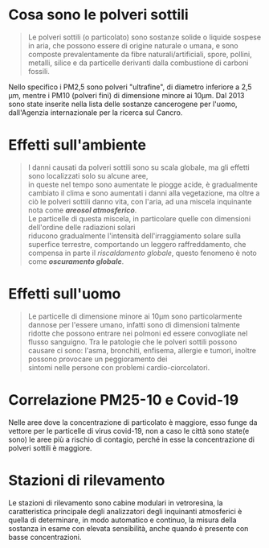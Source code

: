 # Cosa sono le polveri sottili
 > Le polveri sottili (o particolato) sono sostanze solide o liquide sospese in aria,
 > che possono essere di origine naturale o umana, e sono composte prevalentamente da 
 > fibre naturali/artificiali, spore, pollini, metalli, silice e da particelle derivanti
 > dalla combustione di carboni fossili.
 
Nello specifico i PM2,5 sono polveri "ultrafine", di diametro inferiore a 2,5 µm, mentre
i PM10 (polveri fini) di dimensione minore ai 10µm. Dal 2013 sono state inserite nella lista 
delle sostanze cancerogene per l'uomo, dall'Agenzia internazionale per la ricerca sul Cancro. 
 
 # Effetti sull'ambiente
 
 > I danni causati da polveri sottili sono su scala globale, ma gli effetti sono localizzati solo su alcune aree, <br>
 > in queste nel tempo sono aumentate le piogge acide, è gradualmente cambiato il clima e sono aumentati i danni alla
 > vegetazione, ma oltre a ciò le polveri sottili danno vita, con l'aria, ad una miscela inquinante nota come ***areosol atmosferico***. <br>
 > Le particelle di questa miscela, in particolare quelle con dimensioni dell'ordine delle radiazioni solari <br>
 > riducono gradualmente l'intensità dell'irraggiamento solare sulla superfice terrestre, comportando un leggero
 > raffreddamento, che compensa in parte il *riscaldamento globale*, questo fenomeno è noto come ***oscuramento globale***.
 
 # Effetti sull'uomo
 > Le particelle di dimensione minore ai 10µm sono particolarmente dannose per l'essere umano, infatti sono di dimensioni talmente
 > ridotte che possono entrare nei polmoni ed essere convogliate nel flusso sanguigno. Tra le patologie che le polveri sottili
 > possono causare ci sono: l'asma, bronchiti, enfisema, allergie e tumori, inoltre possono provocare un peggioramento dei  
 > sintomi nelle persone con problemi cardio-ciorcolatori. 
 
 # Correlazione PM25-10 e Covid-19
Nelle aree dove la concentrazione di particolato è maggiore, esso funge da vettore per le particelle di virus covid-19, non a caso
le città sono state(e sono) le aree più a rischio di contagio, perché in esse la concentrazione di polveri sottili è maggiore.

# Stazioni di rilevamento
Le stazioni di rilevamento sono cabine modulari in vetroresina, la caratteristica principale degli analizzatori degli inquinanti atmosferici è quella di determinare, in modo automatico e continuo, la misura della sostanza in esame con elevata sensibilità, anche quando è presente con basse concentrazioni.

  
 
